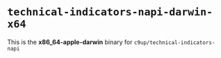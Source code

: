 # `technical-indicators-napi-darwin-x64`

This is the **x86_64-apple-darwin** binary for `c9up/technical-indicators-napi`
